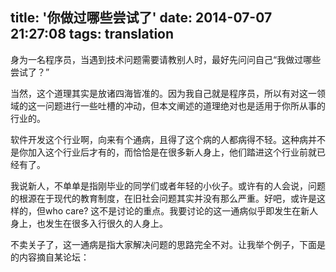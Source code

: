 title: '你做过哪些尝试了'
date: 2014-07-07 21:27:08
tags: translation
---

身为一名程序员，当遇到技术问题需要请教别人时，最好先问问自己“我做过哪些尝试了？”

当然，这个道理其实是放诸四海皆准的。因为我自己就是程序员，所以有对这一领域的这一问题进行一些吐槽的冲动，但本文阐述的道理绝对也是适用于你所从事的行业的。

软件开发这个行业啊，向来有个通病，且得了这个病的人都病得不轻。这种病并不是你加入这个行业后才有的，而恰恰是在很多新人身上，他们踏进这个行业前就已经有了。

我说新人，不单单是指刚毕业的同学们或者年轻的小伙子。或许有的人会说，问题的根源在于现代的教育制度，在旧社会问题其实并没有那么严重。好吧，或许是这样的，但who care? 这不是讨论的重点。我要讨论的这一通病似乎即发生在新人身上，也发生在很多入行很久的人身上。

不卖关子了，这一通病是指大家解决问题的思路完全不对。让我举个例子，下面是的内容摘自某论坛：

> 